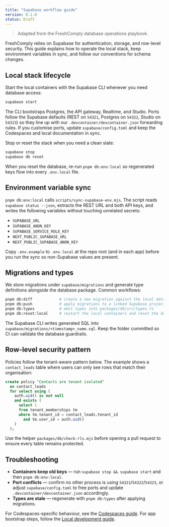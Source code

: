 ```yaml
---
title: "Supabase workflow guide"
version: 0.1.0
status: Draft
---
```










> Adapted from the FreshComply database operations playbook.

FreshComply relies on Supabase for authentication, storage, and row-level security. This guide explains how to operate the local stack, keep environment variables in sync, and follow our conventions for schema changes.

## Local stack lifecycle

Start the local containers with the Supabase CLI whenever you need database access:

```bash
supabase start
```

The CLI bootstraps Postgres, the API gateway, Realtime, and Studio. Ports follow the Supabase defaults (REST on `54321`, Postgres on `54322`, Studio on `54323`) so they line up with our `.devcontainer/devcontainer.json` forwarding rules. If you customise ports, update `supabase/config.toml` and keep the Codespaces and local documentation in sync.

Stop or reset the stack when you need a clean slate:

```bash
supabase stop
supabase db reset
```

When you reset the database, re-run `pnpm db:env:local` so regenerated keys flow into every `.env.local` file.

## Environment variable sync

`pnpm db:env:local` calls `scripts/sync-supabase-env.mjs`. The script reads `supabase status --json`, extracts the REST URL and both API keys, and writes the following variables without touching unrelated secrets:

- `SUPABASE_URL`
- `SUPABASE_ANON_KEY`
- `SUPABASE_SERVICE_ROLE_KEY`
- `NEXT_PUBLIC_SUPABASE_URL`
- `NEXT_PUBLIC_SUPABASE_ANON_KEY`

Copy `.env.example` to `.env.local` at the repo root (and in each app) before you run the sync so non-Supabase values are present.

## Migrations and types

We store migrations under `supabase/migrations` and generate type definitions alongside the database package. Common workflows:

```bash
pnpm db:diff            # create a new migration against the local database
pnpm db:push            # apply migrations to a linked Supabase project
pnpm db:types           # emit types into packages/db/src/types.ts
pnpm db:reset:local     # restart the local containers and reset the database
```

The Supabase CLI writes generated SQL into `supabase/migrations/<timestamp>_name.sql`. Keep the folder committed so CI can validate the database guardrails.

## Row-level security pattern

Policies follow the tenant-aware pattern below. The example shows a `contact_leads` table where users can only see rows that match their organisation:

```sql
create policy "Contacts are tenant isolated"
  on contact_leads
  for select using (
    auth.uid() is not null
    and exists (
      select 1
      from tenant_memberships tm
      where tm.tenant_id = contact_leads.tenant_id
        and tm.user_id = auth.uid()
    )
  );
```

Use the helper `packages/db/check-rls.mjs` before opening a pull request to ensure every table remains protected.

## Troubleshooting

- **Containers keep old keys** — run `supabase stop && supabase start` and then `pnpm db:env:local`.
- **Port conflicts** — confirm no other process is using `54321`/`54322`/`54323`, or adjust `supabase/config.toml` to free ports and update `.devcontainer/devcontainer.json` accordingly.
- **Types are stale** — regenerate with `pnpm db:types` after applying migrations.

For Codespaces-specific behaviour, see the [Codespaces guide](../getting-started/codespaces.md). For app bootstrap steps, follow the [Local development guide](../getting-started/local-development.md).
